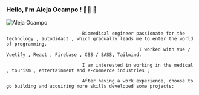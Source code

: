 ### Hello, I'm Aleja Ocampo ! 👩‍💻 👋

 ![Aleja Ocampo](https://blog-cms.workifit.com/wp-content/uploads/2021/01/0_K2WLMTExLyida7OR.gif)


                                Biomedical engineer passionate for the technology , autodidact , which gradually leads me to enter the world of programming. 
                                                     I worked with Vue / Vuetify , React , Firebase , CSS / SASS, Tailwind.

                                I am interested in working in the medical , tourism , entertainment and e-commerce industries ;

                                After having a work experience, choose to go building and acquiring more skills developed some projects:


